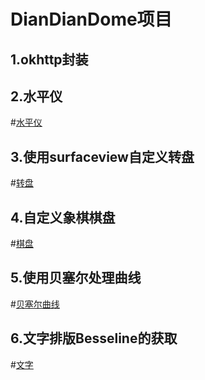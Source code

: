 DianDianDome项目
===========================
1.okhttp封装
-----------
2.水平仪
-------
#[水平仪](https://github.com/suhuMM/DianDianDome/edit/master/image/shuiping.png)

3.使用surfaceview自定义转盘
-------------------------
#[转盘](https://github.com/suhuMM/DianDianDome/edit/master/image/zhuanpan.png)

4.自定义象棋棋盘
---------------
#[棋盘](https://github.com/suhuMM/DianDianDome/edit/master/image/chess.png)

5.使用贝塞尔处理曲线
------------------
#[贝塞尔曲线](https://github.com/suhuMM/DianDianDome/edit/master/image/line.png)

6.文字排版Besseline的获取
-----------------------
#[文字](https://github.com/suhuMM/DianDianDome/edit/master/image/text.png)

